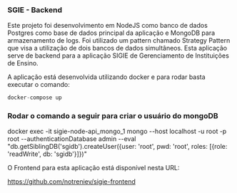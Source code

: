 ### SGIE - Backend

Este projeto foi desenvolvimento em NodeJS como banco de dados Postgres como base de dados principal da aplicação e MongoDB para armazenamento de logs. Foi utilizado um pattern chamado Strategy Pattern que visa a utilização de dois bancos de dados simultâneos. Esta aplicação serve de backend para a aplicação SIGIE de Gerenciamento de Instituições de Ensino.

A aplicação está desenvolvida utilizando docker e para rodar basta executar o comando:

```javascript
docker-compose up
```

### Rodar o comando a seguir para criar o usuário do mongoDB
docker exec -it sigie-node-api_mongo_1 mongo --host localhost -u root -p root --authenticationDatabase admin --eval "db.getSiblingDB('sgidb').createUser({user: 'root', pwd: 'root', roles: [{role: 'readWrite', db: 'sgidb'}]})"

O Frontend para esta aplicação está disponível nesta URL:

https://github.com/notreniev/sigie-frontend
